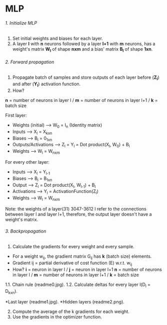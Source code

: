 # MLP

###### 1. Initialize MLP

1. Set initial weights and biases for each layer.
2. A layer **l** with **n** neurons followed by a layer **l+1** with **m** neurons, has a weight's matrix **W<sub>l</sub>** of shape **nxm** and a bias' matrix **B<sub>l</sub>** of shape **1xn**.

###### 2. Forward propagation

1. Propagate batch of samples and store outputs of each layer before (**Z<sub>l</sub>**) and after (**Y<sub>l</sub>**) activation function. 
2. How?
 
 **n** = number of neurons in layer l / **m** = number of neurons in layer l+1 / **k** = batch size
  
First layer:
* Weights (initial) --> W<sub>0</sub> = I<sub>n</sub> (Identity matrix)
* Inputs --> X<sub>l</sub> = X<sub>kxn</sub>
* Biases --> B<sub>l</sub> = 0<sub>1xn</sub>
* Outputs/Activations --> Z<sub>l</sub> = Y<sub>l</sub> = Dot product(X<sub>l</sub>, W<sub>0</sub>) + B<sub>l</sub>
* Weights --> W<sub>l</sub> = W<sub>nxm</sub>

For every other layer:
* Inputs --> X<sub>l</sub> = Y<sub>l-1</sub> 
* Biases --> B<sub>l</sub> = B<sub>1xn</sub> 
* Output --> Z<sub>l</sub> = Dot product(X<sub>l</sub>, W<sub>l-1</sub>) + B<sub>l</sub>
* Activations --> Y<sub>l</sub> = ActivationFunction(Z<sub>l</sub>)
* Weights --> W<sub>l</sub> = W<sub>nxm</sub> 

Note: the weights of a layer(31) 3047-3612 l refer to the connections between layer l and layer l+1, therefore, the output layer doesn't have a weight's matrix.

###### 3. Backpropagation

1. Calculate the gradients for every weight and every sample.
* For a weight w<sub>ij</sub>, the gradient matrix G<sub>ij</sub> has **k** (batch size) elements.
* Gradient ij = partial derivative of cost function (E) w.r.t. w<sub>ij</sub>
* How?
**i** = neuron in layer l / **j** = neuron in layer l+1
 **n** = number of neurons in layer l / **m** = number of neurons in layer l+1 / **k** = batch size
 
1.1. Chain rule (readme0.jpg).
1.2. Calculate deltas for every layer l(D<sub>l</sub> = D<sub>kxn</sub>).

*Last layer (readme1.jpg).
*Hidden layers (readme2.png).

2. Compute the average of the k gradients for each weight.
3. Use the gradients in the optimizer function.



